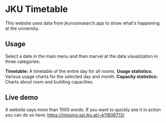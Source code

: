 # JKU Timetable

This website uses data from jkuroomsearch.app to show what's happening at the university.

## Usage

Select a date in the main menu and then marvel at the data visualization in three categories:

**Timetable:** A timetable of the entire day for all rooms.
**Usage statistics:** Various usage charts for the selected day and month.
**Capacity statistics:** Charts about room and building capacities.

## Live demo

A website says more than 1000 words.
If you want to quickly see it in action you can do so here:
https://missing.sai.jku.at/~k11806713/
